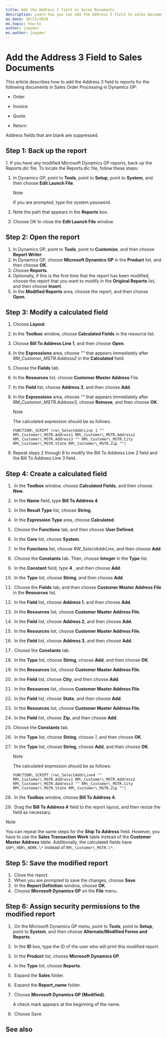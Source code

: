 ```yaml
---
title: Add the Address 3 field to Sales Documents
description: Learn how you can add the Address 3 field to sales documents and also exclude blank addresses from the reports.
ms.date: 10/23/2020
ms.topic: how-to
author: jswymer
ms.author: jswymer
---
```


# Add the Address 3 Field to Sales Documents

This article describes how to add the Address 3 field to reports for the following documents in Sales Order Processing in Dynamics GP:

- Order

- Invoice

- Quote

- Return

Address fields that are blank are suppressed.

## Step 1: Back up the report

1. If you have any modified Microsoft Dynamics GP reports, back up the Reports.dic file. To locate the Reports.dic file, follow these steps:

  1. In Dynamics GP, point to **Tools**, point to **Setup**, point to **System**, and then choose **Edit Launch File**.

      > [!NOTE]
      > If you are prompted, type the system password.

  2. Note the path that appears in the **Reports** box.
  3. Choose OK to close the **Edit Launch File** window.

## Step 2: Open the report

1. In Dynamics GP, point to **Tools**, point to **Customize**, and then choose **Report Writer**.
2. In Dynamics GP, choose **Microsoft Dynamics GP** in the **Product** list, and then choose **OK**.
3. Choose **Reports**.
4. Optionally, if this is the first time that the report has been modified, choose the report that you want to modify in the **Original Reports** list, and then choose **Insert**.
5. In the **Modified Reports** area, choose the report, and then choose **Open**.

## Step 3: Modify a calculated field

1. Choose **Layout**.
2. In the **Toolbox** window, choose **Calculated Fields** in the resource list.
3. Choose **Bill To Address Line 1**, and then choose **Open**.
4. In the **Expressions** area, choose *""* that appears immediately after *RM\_Customer\_MSTR.Address2* in the **Calculated** field.
5. Choose the **Fields** tab.
6. In the **Resources** list, choose **Customer Master Address** File.
7. In the **Field** list, choose **Address 3**, and then choose **Add**.
8. In the **Expressions** area, choose *""* that appears immediately after *RM\_Customer\_MSTR.Address3*, choose **Remove**, and then choose **OK**.

    > [!NOTE]
    > The calculated expression should be as follows.
    >  
    > `FUNCTION\_SCRIPT (rw\_SelectAddrLine 1 "" RM\_Customer\_MSTR.Address1 RM\_Customer\_MSTR.Address2 RM\_Customer\_MSTR.Address3 "" RM\_Customer\_MSTR.City RM\_Customer\_MSTR.State RM\_Customer\_MSTR.Zip "")`

9. Repeat steps 2 through 8 to modify the Bill To Address Line 2 field and the Bill To Address Line 3 field.

## Step 4: Create a calculated field

1.  In the **Toolbox** window, choose **Calculated Fields**, and then choose **New**.
2.  In the **Name** field, type **Bill To Address 4**.
3.  In the **Result Type** list, choose **String**.
4.  In the **Expression Type** area, choose **Calculated**.
5.  Choose the **Functions** tab, and then choose **User Defined**.
6.  In the **Core** list, choose **System**.
7.  In the **Functions** list, choose *RW\_SelectAddrLine*, and then choose **Add**.
8.  Choose the **Constants** tab. Then, choose **Integer** in the **Type** list.
9.  In the **Constant** field, type **4** , and then choose **Add**.
10.  In the **Type** list, choose **String**, and then choose **Add**.
11.  Choose the **Fields** tab, and then choose **Customer Master Address File** in the
**Resources** list.
12.  In the **Field** list, choose **Address 1**, and then choose **Add**.
13.  In the **Resources** list, choose **Customer Master Address File**.
14.  In the **Field** list, choose **Address 2**, and then choose **Add**.
15.  In the **Resources** list, choose **Customer Master Address File**.
16.  In the **Field** list, choose **Address 3**, and then choose **Add**.
17.  Choose the **Constants** tab.
18.  In the **Type** list, choose **String**, choose **Add**, and then choose **OK**.
19.  In the **Resources** list, choose **Customer Master Address File**.
20.  In the **Field** list, choose **City**, and then choose **Add**.
21.  In the **Resources** list, choose **Customer Master Address File**.
22.  In the **Field** list, choose **State**, and then choose **Add**.
23.  In the **Resources** list, choose **Customer Master Address File**.
24.  In the **Field** list, choose **Zip**, and then choose **Add**.
25.  Choose the **Constants** tab.
26.  In the **Type** list, choose **String**, choose *1*, and then choose **OK**.
27.  In the **Type** list, choose **String**, choose **Add**, and then choose **OK**.

    > [!NOTE]
    > The calculated expression should be as follows:
    >
    > `FUNCTION\_SCRIPT (rw\_SelectAddrLine4 "" RM\_Customer\_MSTR.Address1 RM\_Customer\_MSTR.Address2 RM\_Customer\_MSTR.Address3 "" RM\_Customer\_MSTR.City RM\_Customer\_MSTR.State RM\_Customer\_MSTR.Zip "")`

28.  In the **Toolbox** window, choose **Bill To Address 4**.
29.  Drag the **Bill To Address 4** field to the report layout, and then resize the field as necessary.

> [!NOTE]
> You can repeat the same steps for the **Ship To Address** field. However, you have to use the **Sales Transaction Work** table instead of the **Customer Master Address** table. Additionally, the calculated fields have `SOP\_HDR\_WORK.\*` instead of `RM\_Customer\_MSTR.\*`.

## Step 5: Save the modified report

1.  Close the report.
2.  When you are prompted to save the changes, choose **Save**.
3.  In the **Report Definition** window, choose **OK**.
4.  Choose **Microsoft Dynamics GP** on the **File** menu.

## Step 6: Assign security permissions to the modified report

1.  On the Microsoft Dynamics GP menu, point to **Tools**, point to **Setup**, point to **System**, and then choose **Alternate/Modified Forms and Reports**.
2.  In the **ID** box, type the ID of the user who will print this modified report.
3.  In the **Product** list, choose **Microsoft Dynamics GP**.
4.  In the **Type** list, choose **Reports**.
5.  Expand the **Sales** folder.
6.  Expand the **Report\_name** folder.
7.  Choose **Microsoft Dynamics GP (Modified)**.

    A check mark appears at the beginning of the name.

8.  Choose Save.

## See also
